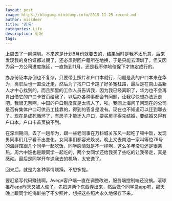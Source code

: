 ```yaml
---
layout: post
image: https://blogimg.minidump.info/2015-11-25-recent.md
author: missdeer
title: "近况"
categories: Life
description: 近况
tags: 
---
```

上周去了一趟深圳。本来这是计划8月份就要去的，结果当时是我不太乐意，后来发现我的身份证都过期了，还必须得回户籍所在地换，于是只能去深圳了，但又因为另一方公司进度拖延，一直拖到11月，还是我不停地催促下才搞定成行的。

办身份证本身倒也不复杂，只要带上照片和户口本就行，问题是我的户口本来在华为，离职后也一直没迁走，然后为了找户口卡跑了好多冤枉路，最后是在南山高新人才中心找到的，而且那里的工作人员告诉我，因为我已经离职了，华为也不会再肯出借它的户口卡首页给我了，以后办各种事都会有问题，让我尽快想办法迁走吧。我很无奈啊，中国的户口制度真是太坑人了，唉。我回上海问了问现在的公司是否有集体户口可供员工挂靠的，得到的答复是没有。现在也不知道可以迁到哪去了。现在是成死循环了，有房子才能迁入户口，要买房子得先结婚，要结婚又得有户口本，户口卡首页搞不到。

在深圳期间，去了一趟华为，跟一些老同事在万科城关东风一起吃了顿中饭，发现男同事们几乎看不出变化，女同事们都容光焕发。晚上又去南油一家叫等位79号的海鲜馆跟几个同学一起吃饭，同学感情就是不一样啊，这么多年没见还是很亲热。周六中饭也是跟同学一起吃的，两个女同学还给我买了些吃的让我带走，真是感动。最后是同学开车送我去的机场，太安逸了。

回来后，就是为各种事情烦躁。不想多提。

要赶紧写代码赚钱啊。Avege客户端一直在调整改进，服务端控制端还没搞。滚球推荐app昨天又被人催了。先把这两个东西弄出来，然后做个同学录app吧，那天晚上跟同学吃海鲜拍了不少照片，想把这些照片永久地保存下来。
